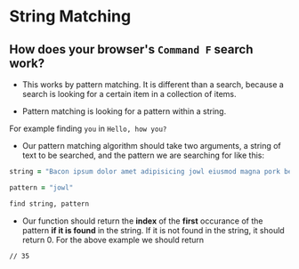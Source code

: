 # String Matching

## How does your browser's `Command F` search work?

- This works by pattern matching. It is different than a search, because a search is looking for a certain item in a collection of items.

- Pattern matching is looking for a pattern within a string.

For example finding `you` in
`Hello, how you?`

- Our pattern matching algorithm should take two arguments, a string of text to be searched, and the pattern we are searching for like this:

``` ruby
string = "Bacon ipsum dolor amet adipisicing jowl eiusmod magna pork belly id frankfurter sint meatball eu swine short ribs salami proident. Do nostrud short loin sirloin deserunt lorem reprehenderit veniam incididunt pancetta shoulder cupim alcatra drumstick. Ball tip chuck aliquip doner, jowl consectetur in dolore elit pork chop irure tongue."

pattern = "jowl"

find string, pattern
```
- Our function should return the **index** of the **first** occurance of the pattern **if it is found** in the string. If it is not found in the string, it should return 0. For the above example we should return
```
// 35
```
